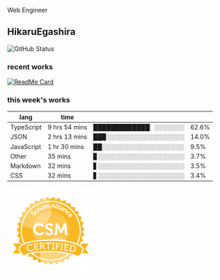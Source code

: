 Web Engineer

## HikaruEgashira

![GitHub Status](https://github-readme-stats.vercel.app/api?username=HikaruEgashira&count_private=true&show_icons=true&theme=nord)
### recent works

[![ReadMe Card](https://github-readme-stats.vercel.app/api/pin/?username=twin-te&repo=twinte-front&theme=nord)](https://github.com/twin-te/twinte-front)

### this week's works

| lang        | time           |                       |        |
| ----------- | -------------- | --------------------- | ------ |
| TypeScript  | 9 hrs 54 mins  | █████████████▏░░░░░░░ |  62.6% |
| JSON        | 2 hrs 13 mins  | ██▉░░░░░░░░░░░░░░░░░░ |  14.0% |
| JavaScript  | 1 hr 30 mins   | ██░░░░░░░░░░░░░░░░░░░ |   9.5% |
| Other       | 35 mins        | ▊░░░░░░░░░░░░░░░░░░░░ |   3.7% |
| Markdown    | 32 mins        | ▋░░░░░░░░░░░░░░░░░░░░ |   3.5% |
| CSS         | 32 mins        | ▋░░░░░░░░░░░░░░░░░░░░ |   3.4% |

<img src="./image/seal-csm.png" alt="" data-canonical-src="./image/seal-csm.png" width="200" height="200" />
